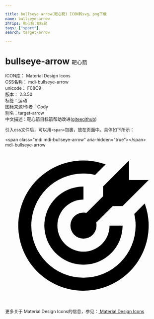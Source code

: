 ```yaml
---

title: bullseye arrow(靶心箭) ICON转svg、png下载
name: bullseye-arrow
zhTips: 靶心箭,目标箭
tags: ["sport"]
search: target-arrow

---
```


# bullseye-arrow  <small style="font-size: 60%;font-weight: 100">靶心箭</small>


<div class="detail-page">
<p>
<span>
ICON库：
<span class="badge-secondary badge">Material Design Icons</span> 
</span>
<br/>
<span>
CSS名称：
<span class="badge-secondary badge">mdi-bullseye-arrow</span> 
</span>
<br/>
<span>
unicode：
<span class="badge-secondary badge">F08C9</span> 
<copy-btn content='F08C9' btn-title=""></copy-btn>
<copy-btn :content='String.fromCodePoint(parseInt("F08C9", 16))' btn-title="复制U"></copy-btn>
</span>
<br/>
<span>
版本：
<span class="badge-secondary badge">2.3.50</span> 
</span><br/><span>标签：<span class="badge-light badge"><router-link to="/tags/sport.html">运动</router-link></span></span>
<br/>
<span>图标来源/作者：<span class="badge-light badge">Cody</span></span> 
<br/>
<span>别名：<span class="badge-light badge">target-arrow</span></span><br/><span class="zh-detail">中文描述：<span class="badge-primary badge">靶心箭</span><span class="badge-primary badge">目标箭</span><span class="help-link"><span>帮助改进</span>(<a href="https://gitee.com/liuwave/icon-helper/edit/master/json/material/bullseye-arrow.json" target="_blank" rel="noopener noreferrer">gitee</a><a href="https://github.com/liuwave/icon-helper/edit/master/json/material/bullseye-arrow.json" target="_blank" rel="noopener noreferrer">github</a></span>)</span><br/>
</p>
</div>
<div class="alert alert-dark">
  <i class="mdi mdi-bullseye-arrow mdi-48px"></i>
  <i class="mdi mdi-bullseye-arrow mdi-36px"></i>
  <i class="mdi mdi-bullseye-arrow mdi-24px"></i>
  <i class="mdi mdi-bullseye-arrow mdi-18px"></i>
</div>
<div>
  <p>引入css文件后，可以用<code>&lt;span&gt;</code>包裹，放在页面中。具体如下所示：    
  </p>
  <div class="alert alert-primary" style="font-size: 14px">
    &lt;span class="mdi mdi-bullseye-arrow" aria-hidden="true"&gt;&lt;/span&gt;
    <copy-btn content='<span class="mdi mdi-bullseye-arrow" aria-hidden="true"></span>'></copy-btn>
  </div>
  <div class="alert alert-secondary">
    <i class="mdi mdi-bullseye-arrow"
    style="font-size: 24px"
    aria-hidden="true"></i> mdi-bullseye-arrow
    <copy-btn content="mdi-bullseye-arrow" btn-title="复制图标名称"></copy-btn>
  </div>
</div>
<div id="svg" class="svg-wrap">
<svg xmlns="http://www.w3.org/2000/svg" viewBox="0 0 24 24"><path d="M12,2A10,10 0 0,0 2,12A10,10 0 0,0 12,22A10,10 0 0,0 22,12C22,10.84 21.79,9.69 21.39,8.61L19.79,10.21C19.93,10.8 20,11.4 20,12A8,8 0 0,1 12,20A8,8 0 0,1 4,12A8,8 0 0,1 12,4C12.6,4 13.2,4.07 13.79,4.21L15.4,2.6C14.31,2.21 13.16,2 12,2M19,2L15,6V7.5L12.45,10.05C12.3,10 12.15,10 12,10A2,2 0 0,0 10,12A2,2 0 0,0 12,14A2,2 0 0,0 14,12C14,11.85 14,11.7 13.95,11.55L16.5,9H18L22,5H19V2M12,6A6,6 0 0,0 6,12A6,6 0 0,0 12,18A6,6 0 0,0 18,12H16A4,4 0 0,1 12,16A4,4 0 0,1 8,12A4,4 0 0,1 12,8V6Z" /></svg>
</div>
<detail full-name='mdi-bullseye-arrow'></detail>
    
<div><p>更多关于 Material Design Icons的信息，参见：<a target="_blank" href="https://iconhelper.cn/material.html"> Material Design Icons</a>
</p></div>
